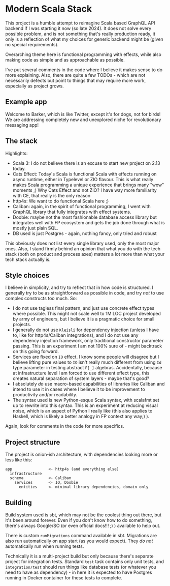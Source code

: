 # Modern Scala Stack

This project is a humble attempt to reimagine Scala based GraphQL API backend if I was starting it now
(so late 2024). It does not solve every possible problem, and is not something that's really production ready, it only
is a reflection of what my choices for generic backend might be (given no special requirements).

Overarching theme here is functional programming with effects, while also making code as simple and
as approachable as possible.

I've put several comments in the code where I believe it makes sense to do more explaining. Also,
there are quite a few TODOs - which are not necessarily defects but point to things that may require
more work, especially as project grows.

## Example app

Welcome to Barker, which is like Twitter, except it's for dogs, not for birds! We are addressing
completely new and unexplored niche for revolutionary messaging app!

## The stack

Highlights:

- Scala 3: I do not believe there is an excuse to start new project on 2.13 today.
- Cats Effect: Today's Scala is functional Scala with effects running on async runtime, either in
  Typelevel or ZIO flavour. This is what really makes Scala programming a unique experience that
  brings many "wow" moments ;) Why Cats Effect and not ZIO? I have way more familiarity with CE,
  that really is the only reason
- http4s: We want to do functional Scala here ;)
- Caliban: again, in the spirit of functional programming, I went with GraphQL library that
  fully integrates with effect systems.
- Doobie: maybe not the most fashionable database access library but integrates well with FP
  ecosystem and gets the job done through what is mostly just plain SQL.
- DB used is just Postgres - again, nothing fancy, only tried and robust

This obviously does not list every single library used, only the most major ones. Also, I stand
firmly behind an opinion that what you do with the tech stack (both on product and process axes)
matters a lot more than what your tech stack actually is.

## Style choices

I believe in simplicity, and try to reflect that in how code is structured. I generally try to be
as straightforward as possible in code, and try _not_ to use complex constructs too
much. So:

- I do not use tagless final pattern, and just use concrete effect types where possible. This might
  not scale well to 1M LOC project developed by army of engineers, but I believe it is a pragmatic
  choice for small projects.
- I generally do not use `Kleisli` for dependency injection (unless I have to, like for http4s/Caliban
  integrations), and I do not use any dependency injection framework, only traditional constructor parameter
  passing. This is an experiment I am not 100% sure of - might backtrack on this going forward.
- Services are fixed on `IO` effect. I know some people will disagree but I believe lifting pure values
  to `IO` isn't really much different from using `Id` type parameter in testing abstract `F[_]` algebras.
  Accidentally, because at infrastructure level I am forced to use different effect type, this creates natural
  separation of system layers - maybe that's good?
- I absolutely _do_ use macro-based capabilities of libraries like Caliban and intend to use it
  in cases where I believe it to be improvement to productivity and/or readability.
- The syntax used is new Python-esque Scala syntax, with scalafmt set up to rewrite into this syntax. This is an
  experiment at reducing visual noise, which is an aspect of Python I really like (this also applies to Haskell, which
  is likely a better analogy in FP context any way;) ).

Again, look for comments in the code for more specifics.

## Project structure

The project is onion-ish architecture, with dependencies looking more or less like this:

```
app                <- http4s (and everything else)
  infrastructure   
  schema           <- Caliban
    services       <- IO, Doobie
      entities     <- minimal library dependencies, domain only
```

## Building

Build system used is sbt, which may not be the coolest thing out there, but it's been around forever.
Even if you don't know how to do something, there's always Google/SO (or even official docs!!! ;) )
available to help out.

There is custom `runMigrations` command available in sbt. Migrations are also run automatically on app start
(as you would expect). They _do not_ automatically run when running tests.

Technically it is a multi-project build but only because there's separate project for integration
tests. Standard `test` task contains only unit tests, and `integration/test` should run things like
database tests (or whatever you need to have as dependency) - in here it is expected to have Postgres running in
Docker container for these tests to complete. 